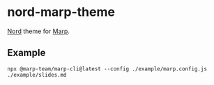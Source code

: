 # nord-marp-theme

[Nord](https://www.nordtheme.com/) theme for [Marp](https://marp.app/).

## Example

```
npx @marp-team/marp-cli@latest --config ./example/marp.config.js ./example/slides.md
```
